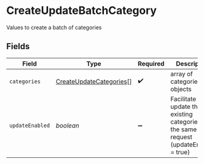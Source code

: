 # CreateUpdateBatchCategory

Values to create a batch of categories


## Fields

| Field                                                                                   | Type                                                                                    | Required                                                                                | Description                                                                             |
| --------------------------------------------------------------------------------------- | --------------------------------------------------------------------------------------- | --------------------------------------------------------------------------------------- | --------------------------------------------------------------------------------------- |
| `categories`                                                                            | [CreateUpdateCategories](../../models/shared/createupdatecategories.md)[]               | :heavy_check_mark:                                                                      | array of categories objects                                                             |
| `updateEnabled`                                                                         | *boolean*                                                                               | :heavy_minus_sign:                                                                      | Facilitate to update the existing categories in the same request (updateEnabled = true) |